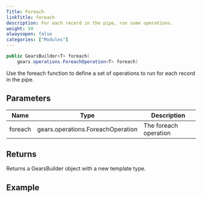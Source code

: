 ```yaml
---
Title: Foreach
linkTitle: foreach
description: For each record in the pipe, run some operations.
weight: 50
alwaysopen: false
categories: ["Modules"]
---
```


```java
public GearsBuilder<T> foreach​(
    gears.operations.ForeachOperation<T> foreach)
```

Use the foreach function to define a set of operations to run for each record in the pipe.

## Parameters

| Name | Type | Description |
|------|------|-------------|
| foreach | gears.operations.ForeachOperation<T> | The foreach operation |

## Returns

Returns a GearsBuilder object with a new template type.

## Example

```java

```